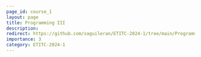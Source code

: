 ```yaml
---
page_id: course_1
layout: page
title: Programming III
description: 
redirect: https://github.com/saguileran/ETITC-2024-1/tree/main/Programming%203
importance: 3
category: ETITC-2024-1
---
```

